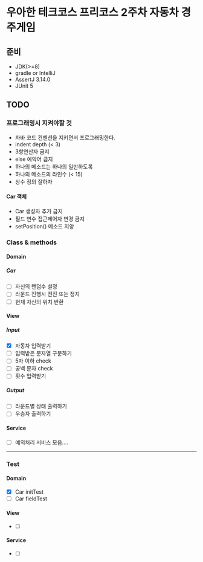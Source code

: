 # 우아한 테크코스 프리코스 2주차 자동차 경주게임

## 준비

- JDK(>=8)
- gradle or IntelliJ
- AssertJ 3.14.0
- JUnit 5

## TODO

### 프로그래밍시 지켜야할 것

- 자바 코드 컨벤션을 지키면서 프로그래밍한다.
- indent depth (< 3)
- 3항연산자 금지
- else 예악어 금지
- 하나의 메소드는 하나의 일만하도록
- 하나의 메소드의 라인수 (< 15)
- 상수 정의 잘하자

#### Car 객체

- Car 생성자 추가 금지
- 필드 변수 접근제어자 변경 금지
- setPosition() 메소드 지양


### Class & methods

#### Domain

#####  Car

- [ ] 자신의 랜덤수 설정
- [ ] 라운드 진행시 전진 또는 정지
- [ ] 현재 자신의 위치 반환

#### View

##### Input

- [x] 자동차 입력받기
- [ ] 입력받은 문자열 구분하기
- [ ] 5자 이하 check
- [ ] 공백 문자 check
- [ ] 횟수 입력받기

##### Output

- [ ] 라운드별 상태 출력하기
- [ ] 우승자 출력하기

#### Service

- [ ] 예외처리 서비스 모음....

<hr>

### Test

#### Domain

- [x] Car initTest
- [ ] Car fieldTest

#### View

- [ ]

#### Service

- [ ]